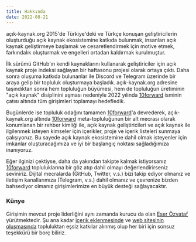 ```yaml
---
title: Hakkında
date: 2022-08-21
---
```


açık-kaynak.org 2015'de Türkiye'deki ve Türkçe konuşan geliştiricilerin
oluşturduğu açık kaynak ekosistemine katkıda bulunmak, insanları açık kaynak
geliştirmeye başlamak ve cesaretlendirmek için motive etmek, farkındalık
oluşturmak ve engelleri ortadan kaldırmak kurulmuştur.

İlk sürümü GitHub'ın kendi kaynaklarını kullanarak geliştiriciler için açık
kaynak proje indeksi sağlayan bir haftasonu projesi olarak ortaya çıktı. Daha
sonra oluşuma katkıda bulunanlar ile Discord ve Telegram üzerinde bir araya
gelip bir topluluk oluşturmaya başladık. açık-kaynak.org adresine taşındıktan
sonra hem topluluğun büyümesi, hem de topluluğun üretiminin "açık kaynak"
disiplinini aşması nedeniyle 2022 yılında [10forward](https://10forward.io/)
isminin çatısı altında tüm girişimleri toplamayı hedefledik.

Bugünlerde ise topluluk odağını tamamen [10forward](https://10forward.io/)'a
devrederek, açık-kaynak.org altında [10forward](https://10forward.io/)
meta-topluluğunun bir alt mecrası olarak konumlanan bir rehber kimliği ile, açık
kaynak geliştiricileri ve açık kaynak ile ilgilenmek isteyen kimseler için
içerikler, proje ve içerik listeleri sunmaya çalışıyoruz. Bu sayede açık kaynak
ekosistemine dahil olmak isteyenler için imkanlar oluşturacağımıza ve iyi bir
başlangıç noktası sağladığımıza inanıyoruz.

Eğer ilginizi çektiyse, daha da yakından takipte kalmak istiyorsanız
[10forward](https://10forward.io/) topluluklarına bir göz atıp dahil olmayı
değerlendirirseniz seviniriz. Dijital mecralarda (GitHub, Twitter, v.s.) bizi
takip ediyor olmanız ve iletişim kanallarımıza (Telegram, v.s.) dahil olmanız ve
çevrenize bizden bahsediyor olmanız girişimlerimize en büyük desteği
sağlayacaktır.

### Künye

Girişimin mevcut proje liderliğini aynı zamanda kurucu da olan
[Eser Özvataf](https://eser.ozvataf.com/) yürütmektedir. Şu ana kadar
[içerik eklenmesinde](https://github.com/acikkaynak/acikkaynak/graphs/contributors)
ve
[web sitesinin oluşmasında](https://github.com/acikkaynak/acikkaynak-website/graphs/contributors)
topluluktan eşsiz katkılar alınmış olup her biri için sonsuz teşekkürü bir borç
biliriz.
